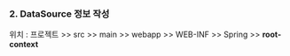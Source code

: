 ### 2. DataSource 정보 작성

<p>위치 : 프로젝트 >> src >> main >> webapp >> WEB-INF >> Spring >> <b>root-context</b></p>
